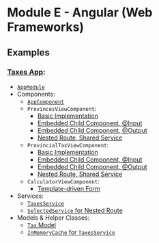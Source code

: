 # Module E - Angular (Web Frameworks)

## Examples

### [Taxes App](examples/taxes-demo/src):

- [`AppModule`](examples/taxes-demo/src/app/app.module.ts)
- Components:
  - [`AppComponent`](examples/taxes-demo/src/app/app.component.ts)
  - `ProvincesViewComponent`:
    - [Basic Implementation](examples/taxes-demo/src/app/components/provinces-view/provinces-view-v1.component.ts)
    - [Embedded Child Component, @Input](examples/taxes-demo/src/app/components/provinces-view/provinces-view-v2.component.ts)
    - [Embedded Child Component, @Output](examples/taxes-demo/src/app/components/provinces-view/provinces-view-v3.component.ts)
    - [Nested Route, Shared Service](examples/taxes-demo/src/app/components/provinces-view/provinces-view-v4.component.ts)
  - `ProvincialTaxViewComponent`:
    - [Basic Implementation](examples/taxes-demo/src/app/components/provincial-tax-view/provincial-tax-view-v1.component.ts)
    - [Embedded Child Component, @Input](examples/taxes-demo/src/app/components/provincial-tax-view/provincial-tax-view-v2.component.ts)
    - [Embedded Child Component, @Output](examples/taxes-demo/src/app/components/provincial-tax-view/provincial-tax-view-v3.component.ts)
    - [Nested Route, Shared Service](examples/taxes-demo/src/app/components/provincial-tax-view/provincial-tax-view-v4.component.ts)
  - `CalculatorViewComponent`:
    - [Template-driven Form](examples/taxes-demo/src/app/components/calculator-view/calculator-view.component.ts)
- Services:
  - [`TaxesService`](examples/taxes-demo/src/app/services/taxes.service.ts)
  - [`SelectedService` for Nested Route](examples/taxes-demo/src/app/services/selected.service.ts)
- Models & Helper Classes:
  - [`Tax` Model](examples/taxes-demo/src/app/models/taxes.model.ts)
  - [`InMemoryCache` for `TaxesService`](examples/taxes-demo/src/app/models/in-memory-cache.ts)
